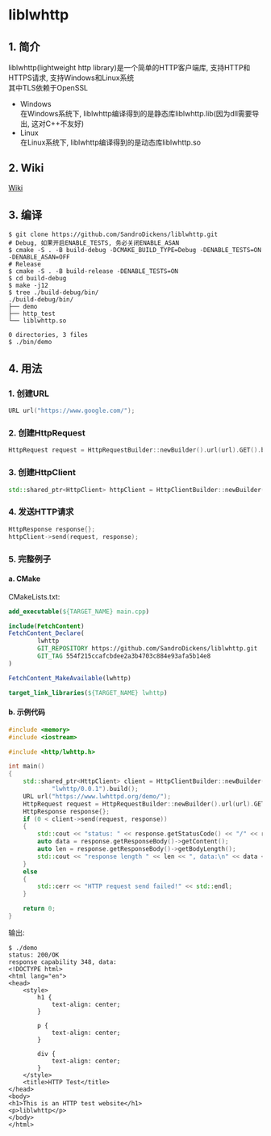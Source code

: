 # liblwhttp

## 1. 简介

liblwhttp(lightweight http library)是一个简单的HTTP客户端库, 支持HTTP和HTTPS请求, 支持Windows和Linux系统  
其中TLS依赖于OpenSSL

- Windows  
  在Windows系统下, liblwhttp编译得到的是静态库liblwhttp.lib(因为dll需要导出, 这对C++不友好)
- Linux  
  在Linux系统下, liblwhttp编译得到的是动态库liblwhttp.so

## 2. Wiki
[Wiki](../../wiki)
## 3. 编译

```shell
$ git clone https://github.com/SandroDickens/liblwhttp.git
# Debug, 如果开启ENABLE_TESTS, 务必关闭ENABLE_ASAN
$ cmake -S . -B build-debug -DCMAKE_BUILD_TYPE=Debug -DENABLE_TESTS=ON -DENABLE_ASAN=OFF
# Release
$ cmake -S . -B build-release -DENABLE_TESTS=ON
$ cd build-debug
$ make -j12
$ tree ./build-debug/bin/
./build-debug/bin/
├── demo
├── http_test
└── liblwhttp.so

0 directories, 3 files
$ ./bin/demo
```

## 4. 用法
### 1. 创建URL
```c++
URL url("https://www.google.com/");
```
### 2. 创建HttpRequest
```c++
HttpRequest request = HttpRequestBuilder::newBuilder().url(url).GET().build();
```
### 3. 创建HttpClient
```c++
std::shared_ptr<HttpClient> httpClient = HttpClientBuilder::newBuilder().redirect(Redirect::NORMAL).userAgent("lwhttp/0.0.1").build();
```
### 4. 发送HTTP请求
```c++
HttpResponse response{};
httpClient->send(request, response);
```
### 5. 完整例子
#### a. CMake
CMakeLists.txt:
```cmake
add_executable(${TARGET_NAME} main.cpp)

include(FetchContent)
FetchContent_Declare(
        lwhttp
        GIT_REPOSITORY https://github.com/SandroDickens/liblwhttp.git
        GIT_TAG 554f215ccafcbdee2a3b4703c884e93afa5b14e8
)

FetchContent_MakeAvailable(lwhttp)

target_link_libraries(${TARGET_NAME} lwhttp)
```
#### b. 示例代码
```c++
#include <memory>
#include <iostream>

#include <http/lwhttp.h>

int main()
{
	std::shared_ptr<HttpClient> client = HttpClientBuilder::newBuilder().redirect(Redirect::NORMAL).userAgent(
			"lwhttp/0.0.1").build();
	URL url("https://www.lwhttpd.org/demo/");
	HttpRequest request = HttpRequestBuilder::newBuilder().url(url).GET().build();
	HttpResponse response{};
	if (0 < client->send(request, response))
	{
		std::cout << "status: " << response.getStatusCode() << "/" << response.getReason() << std::endl;
		auto data = response.getResponseBody()->getContent();
		auto len = response.getResponseBody()->getBodyLength();
		std::cout << "response length " << len << ", data:\n" << data << std::endl;
	}
	else
	{
		std::cerr << "HTTP request send failed!" << std::endl;
	}

	return 0;
}
```
输出:
```text
$ ./demo
status: 200/OK
response capability 348, data:
<!DOCTYPE html>
<html lang="en">
<head>
    <style>
        h1 {
            text-align: center;
        }

        p {
            text-align: center;
        }

        div {
            text-align: center;
        }
    </style>
    <title>HTTP Test</title>
</head>
<body>
<h1>This is an HTTP test website</h1>
<p>liblwhttp</p>
</body>
</html>
```
